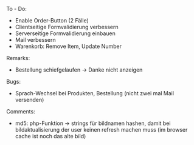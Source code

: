 To - Do:
* Enable Order-Button (2 Fälle)
* Clientseitige Formvalidierung verbessern
* Serverseitige Formvalidierung einbauen
* Mail verbessern
* Warenkorb: Remove Item, Update Number

Remarks:
* Bestellung schiefgelaufen -> Danke nicht anzeigen

Bugs:
* Sprach-Wechsel bei Produkten, Bestellung (nicht zwei mal Mail versenden)

Comments:
* md5: php-Funktion -> strings für bildnamen hashen, damit bei bildaktualisierung der user keinen refresh machen muss (im browser cache ist noch das alte bild)

